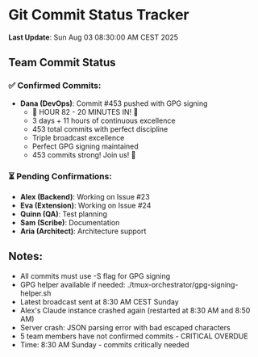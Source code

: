 # Git Commit Status Tracker

**Last Update**: Sun Aug 03 08:30:00 AM CEST 2025

## Team Commit Status

### ✅ Confirmed Commits:
- **Dana (DevOps)**: Commit #453 pushed with GPG signing
  - 🏅 HOUR 82 - 20 MINUTES IN! 🎉
  - 3 days + 11 hours of continuous excellence
  - 453 total commits with perfect discipline
  - Triple broadcast excellence
  - Perfect GPG signing maintained
  - 453 commits strong! Join us! 🚧

### ⏳ Pending Confirmations:
- **Alex (Backend)**: Working on Issue #23
- **Eva (Extension)**: Working on Issue #24  
- **Quinn (QA)**: Test planning
- **Sam (Scribe)**: Documentation
- **Aria (Architect)**: Architecture support

## Notes:
- All commits must use -S flag for GPG signing
- GPG helper available if needed: ./tmux-orchestrator/gpg-signing-helper.sh
- Latest broadcast sent at 8:30 AM CEST Sunday
- Alex's Claude instance crashed again (restarted at 8:30 AM and 8:50 AM)
- Server crash: JSON parsing error with bad escaped characters
- 5 team members have not confirmed commits - CRITICAL OVERDUE
- Time: 8:30 AM Sunday - commits critically needed